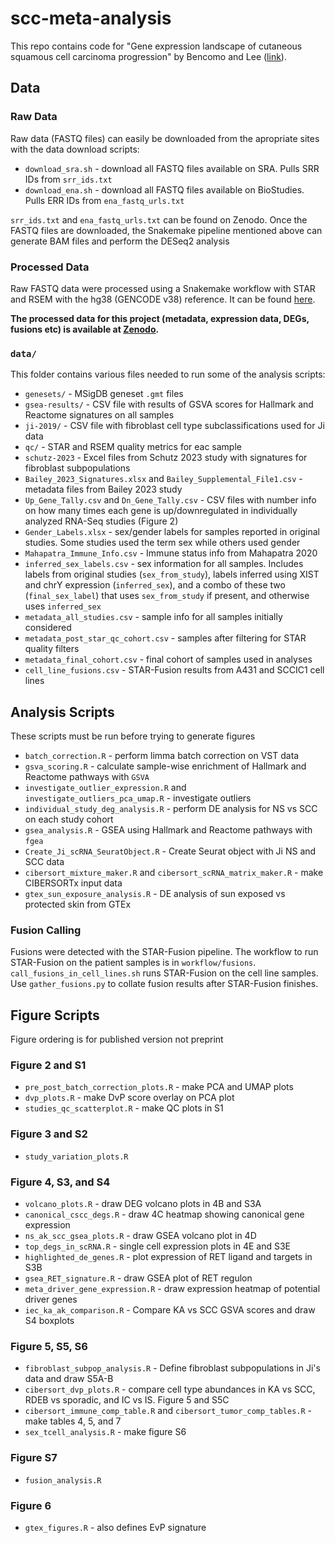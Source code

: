 # scc-meta-analysis
This repo contains code for "Gene expression landscape of cutaneous squamous cell carcinoma progression" by Bencomo and Lee ([link](https://www.biorxiv.org/content/10.1101/2023.12.11.570862v2.abstract)). 

## Data
### Raw Data
Raw data (FASTQ files) can easily be downloaded from the apropriate sites with the data download scripts:

* `download_sra.sh` - download all FASTQ files available on SRA. Pulls SRR IDs from `srr_ids.txt`
* `download_ena.sh` - download all FASTQ files available on BioStudies. Pulls ERR IDs from `ena_fastq_urls.txt`

`srr_ids.txt` and `ena_fastq_urls.txt` can be found on Zenodo. Once the FASTQ files are downloaded, the Snakemake pipeline mentioned
above can generate BAM files and perform the DESeq2 analysis

### Processed Data
Raw FASTQ data were processed using a Snakemake workflow with STAR and RSEM with the hg38 (GENCODE v38) reference. 
It can be found [here](https://github.com/tjbencomo/nmsc-star).

**The processed data for this project (metadata, expression data, DEGs, fusions etc) is available at [Zenodo](https://zenodo.org/records/10272679).**

### `data/`
This folder contains various files needed to run some of the analysis scripts:

* `genesets/` - MSigDB geneset `.gmt` files
* `gsea-results/` - CSV file with results of GSVA scores for Hallmark and Reactome signatures on all samples
* `ji-2019/` - CSV file with fibroblast cell type subclassifications used for Ji data
* `qc/` - STAR and RSEM quality metrics for eac sample
* `schutz-2023` - Excel files from Schutz 2023 study with signatures for fibroblast subpopulations
* `Bailey_2023_Signatures.xlsx` and `Bailey_Supplemental_File1.csv` - metadata files from Bailey 2023 study
* `Up_Gene_Tally.csv` and `Dn_Gene_Tally.csv` - CSV files with number info on how many times each gene is up/downregulated in individually analyzed RNA-Seq studies (Figure 2)
* `Gender_Labels.xlsx` - sex/gender labels for samples reported in original studies. Some studies used the term sex while others used gender
* `Mahapatra_Immune_Info.csv` - Immune status info from Mahapatra 2020
* `inferred_sex_labels.csv` - sex information for all samples. Includes labels from original studies (`sex_from_study`), labels inferred using XIST and chrY expression (`inferred_sex`), and a combo of these two (`final_sex_label`) that uses `sex_from_study` if present, and otherwise uses `inferred_sex`
* `metadata_all_studies.csv` - sample info for all samples initially considered
* `metadata_post_star_qc_cohort.csv` - samples after filtering for STAR quality filters
* `metadata_final_cohort.csv` - final cohort of samples used in analyses
* `cell_line_fusions.csv` - STAR-Fusion results from A431 and SCCIC1 cell lines


## Analysis Scripts
These scripts must be run before trying to generate figures

* `batch_correction.R` - perform limma batch correction on VST data
* `gsva_scoring.R` - calculate sample-wise enrichment of Hallmark and Reactome pathways with `GSVA`
* `investigate_outlier_expression.R` and `investigate_outliers_pca_umap.R` - investigate outliers
* `individual_study_deg_analysis.R` - perform DE analysis for NS vs SCC on each study cohort
* `gsea_analysis.R` - GSEA using Hallmark and Reactome pathways with `fgea`
* `Create_Ji_scRNA_SeuratObject.R` - Create Seurat object with Ji NS and SCC data
* `cibersort_mixture_maker.R` and `cibersort_scRNA_matrix_maker.R` - make CIBERSORTx input data
* `gtex_sun_exposure_analysis.R` - DE analysis of sun exposed vs protected skin from GTEx

### Fusion Calling
Fusions were detected with the STAR-Fusion pipeline. The workflow to run STAR-Fusion on the patient samples is in `workflow/fusions`.
`call_fusions_in_cell_lines.sh` runs STAR-Fusion on the cell line samples. 
Use `gather_fusions.py` to collate fusion results after STAR-Fusion finishes. 

## Figure Scripts
Figure ordering is for published version not preprint
### Figure 2 and S1
* `pre_post_batch_correction_plots.R` - make PCA and UMAP plots
* `dvp_plots.R` - make DvP score overlay on PCA plot
* `studies_qc_scatterplot.R` - make QC plots in S1

### Figure 3 and S2
* `study_variation_plots.R`

### Figure 4, S3, and S4
* `volcano_plots.R` - draw DEG volcano plots in 4B and S3A
* `canonical_cscc_degs.R` - draw 4C heatmap showing canonical gene expression
* `ns_ak_scc_gsea_plots.R` - draw GSEA volcano plot in 4D
* `top_degs_in_scRNA.R` - single cell expression plots in 4E and S3E
* `highlighted_de_genes.R` - plot expression of RET ligand and targets in S3B
* `gsea_RET_signature.R` - draw GSEA plot of RET regulon
* `meta_driver_gene_expression.R` - draw expression heatmap of potential driver genes
* `iec_ka_ak_comparison.R` - Compare KA vs SCC GSVA scores and draw S4 boxplots

### Figure 5, S5, S6
* `fibroblast_subpop_analysis.R` - Define fibroblast subpopulations in Ji's data and draw S5A-B
* `cibersort_dvp_plots.R` - compare cell type abundances in KA vs SCC, RDEB vs sporadic, and IC vs IS. Figure 5 and S5C
* `cibersort_immune_comp_table.R` and `cibersort_tumor_comp_tables.R` - make tables 4, 5, and 7
* `sex_tcell_analysis.R` - make figure S6

### Figure S7
* `fusion_analysis.R`

### Figure 6
* `gtex_figures.R` - also defines EvP signature
